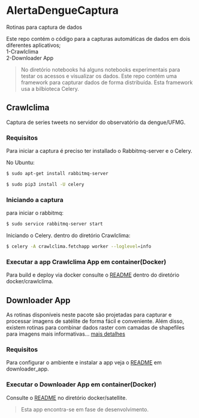 # AlertaDengueCaptura
Rotinas para captura de dados

Este repo contém o código para a capturas automáticas de dados em dois diferentes aplicativos;<br>
1-Crawlclima<br>
2-Downloader App

> No diretório notebooks há alguns notebooks experimentais para testar os acessos e visualizar os dados.
> Este repo contém uma framework para capturar dados de forma distribuída. Esta framework usa a bilbioteca Celery.

## Crawlclima

Captura de series tweets no servidor do observatório da dengue/UFMG.

### Requisitos

Para iniciar a captura é preciso ter installado o Rabbitmq-server e o Celery.

No Ubuntu:

```bash
$ sudo apt-get install rabbitmq-server

$ sudo pip3 install -U celery
```
### Iniciando a captura

para iniciar o rabbitmq:

```bash
$ sudo service rabbitmq-server start
```

Iniciando o Celery. dentro do diretório Crawlclima:

```bash
$ celery -A crawlclima.fetchapp worker --loglevel=info

```
### Executar a app Crawlclima App em container(Docker)
Para build e deploy via docker consulte o [README](https://github.com/AlertaDengue/AlertaDengueCaptura/docker/crawlclima/README.md) dentro do diretório docker/crawlclima.

## Downloader App

As rotinas disponíveis neste pacote são projetadas para capturar e processar imagens de satélite de forma fácil e conveniente. Além disso, existem rotinas para combinar dados raster com camadas de shapefiles para imagens mais informativas... [mais detalhes](https://github.com/AlertaDengue/AlertaDengueCaptura/docker/satellite/README.md)

### Requisitos

Para configurar o ambiente e instalar a app veja o [README](https://github.com/AlertaDengue/AlertaDengueCaptura/blob/master/downloader_app/README.md) em downloader_app.

### Executar o Downloader App em container(Docker)
Consulte o [README](https://github.com/AlertaDengue/AlertaDengueCaptura/blob/master/docker/satellite/README.md) no diretório docker/satellite.

> Esta app encontra-se em fase de desenvolvimento.

